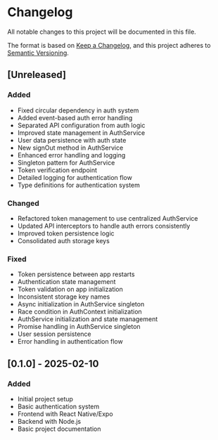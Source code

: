 # Changelog

All notable changes to this project will be documented in this file.

The format is based on [Keep a Changelog](https://keepachangelog.com/en/1.0.0/),
and this project adheres to [Semantic Versioning](https://semver.org/spec/v2.0.0.html).

## [Unreleased]

### Added
- Fixed circular dependency in auth system
- Added event-based auth error handling
- Separated API configuration from auth logic
- Improved state management in AuthService
- User data persistence with auth state
- New signOut method in AuthService
- Enhanced error handling and logging
- Singleton pattern for AuthService
- Token verification endpoint
- Detailed logging for authentication flow
- Type definitions for authentication system

### Changed
- Refactored token management to use centralized AuthService
- Updated API interceptors to handle auth errors consistently
- Improved token persistence logic
- Consolidated auth storage keys

### Fixed
- Token persistence between app restarts
- Authentication state management
- Token validation on app initialization
- Inconsistent storage key names
- Async initialization in AuthService singleton
- Race condition in AuthContext initialization
- AuthService initialization and state management
- Promise handling in AuthService singleton
- User session persistence
- Error handling in authentication flow

## [0.1.0] - 2025-02-10

### Added
- Initial project setup
- Basic authentication system
- Frontend with React Native/Expo
- Backend with Node.js
- Basic project documentation